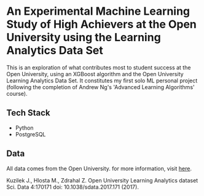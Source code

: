 # An Experimental Machine Learning Study of High Achievers at the Open University using the Learning Analytics Data Set

This is an exploration of what contributes most to student success at the Open University, using an XGBoost algorithm and the Open University
Learning Analytics Data Set. It constitutes my first solo ML personal project (following the completion of Andrew Ng's 'Advanced Learning Algorithms' course).

## Tech Stack

- Python
- PostgreSQL

## Data
All data comes from the Open University. for more information, visit [here]([https://beta.ukdataservice.ac.uk/datacatalogue/studies/study?id=9072](https://analyse.kmi.open.ac.uk/open_dataset)).

Kuzilek J., Hlosta M., Zdrahal Z. Open University Learning Analytics dataset Sci. Data 4:170171 doi: 10.1038/sdata.2017.171 (2017).
